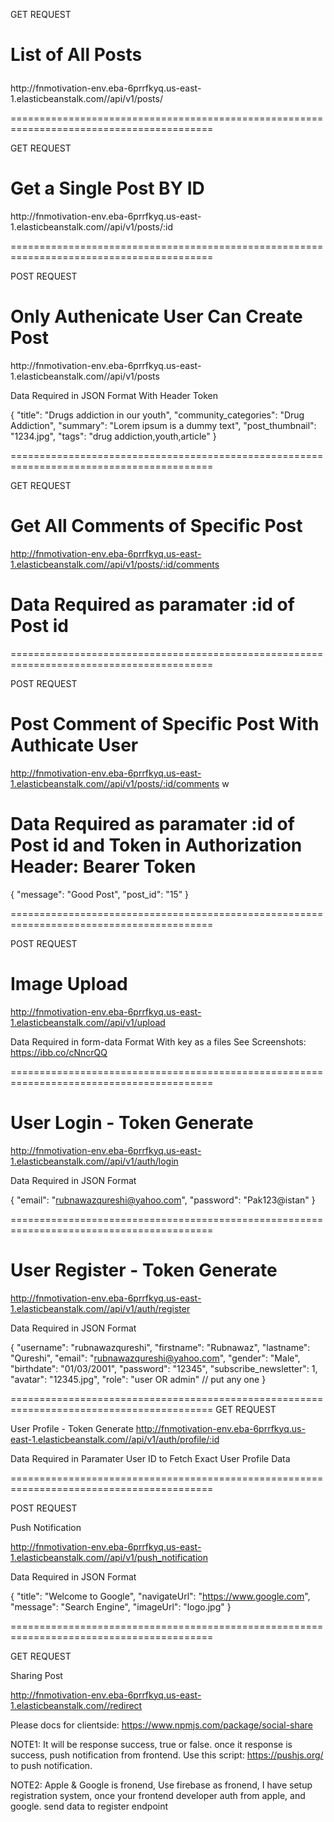 <p>GET REQUEST</p>

# <p>List of All Posts</p>
<p>http://fnmotivation-env.eba-6prrfkyq.us-east-1.elasticbeanstalk.com//api/v1/posts/</p>
=========================================================================================

<p>GET REQUEST</p>

# Get a Single Post BY ID
<p>http://fnmotivation-env.eba-6prrfkyq.us-east-1.elasticbeanstalk.com//api/v1/posts/:id</p>
=========================================================================================

<p>POST REQUEST</p>

# Only Authenicate User Can Create Post 
<p>http://fnmotivation-env.eba-6prrfkyq.us-east-1.elasticbeanstalk.com//api/v1/posts</p>

<p>Data Required in JSON Format With Header Token </p>

{
	"title": 			"Drugs addiction in our youth",
	"community_categories": 	"Drug Addiction",
	"summary": 			"Lorem ipsum is a dummy text",
	"post_thumbnail": 		"1234.jpg",
	"tags": 			"drug addiction,youth,article"
}

=========================================================================================

GET REQUEST

# Get All Comments of Specific Post
http://fnmotivation-env.eba-6prrfkyq.us-east-1.elasticbeanstalk.com//api/v1/posts/:id/comments

# Data Required as paramater :id of Post id

=========================================================================================

POST REQUEST

# Post Comment of Specific Post With Authicate User 

http://fnmotivation-env.eba-6prrfkyq.us-east-1.elasticbeanstalk.com//api/v1/posts/:id/comments
w
# Data Required as paramater :id of Post id and Token in Authorization Header: Bearer Token 

{
    "message": "Good Post",
    "post_id": "15"
}

=========================================================================================

POST REQUEST

# Image Upload 
http://fnmotivation-env.eba-6prrfkyq.us-east-1.elasticbeanstalk.com//api/v1/upload

Data Required in form-data Format With key as a files
See Screenshots: https://ibb.co/cNncrQQ

=========================================================================================

# User Login - Token Generate
http://fnmotivation-env.eba-6prrfkyq.us-east-1.elasticbeanstalk.com//api/v1/auth/login

Data Required in JSON Format

{
	"email": 	"rubnawazqureshi@yahoo.com",
	"password": 	"Pak123@istan"
}

=========================================================================================

# User Register - Token Generate
http://fnmotivation-env.eba-6prrfkyq.us-east-1.elasticbeanstalk.com//api/v1/auth/register

Data Required in JSON Format

{
	"username": 			"rubnawazqureshi",
	"firstname": 			"Rubnawaz",
	"lastname": 			"Qureshi",
	"email": 			"rubnawazqureshi@yahoo.com",
	"gender": 			"Male",
	"birthdate": 			"01/03/2001",
	"password": 			"12345",
	"subscribe_newsletter": 	1,
	"avatar": 			"12345.jpg",
	"role": "user OR admin" // put any one
}

=========================================================================================
GET REQUEST

User Profile - Token Generate
http://fnmotivation-env.eba-6prrfkyq.us-east-1.elasticbeanstalk.com//api/v1/auth/profile/:id

Data Required in Paramater User ID to Fetch Exact User Profile Data

=========================================================================================

POST REQUEST

Push Notification 

http://fnmotivation-env.eba-6prrfkyq.us-east-1.elasticbeanstalk.com//api/v1/push_notification

Data Required in JSON Format 

{
	"title": 	"Welcome to Google",
	"navigateUrl": 	"https://www.google.com",
	"message": 	"Search Engine",
	"imageUrl": 	"logo.jpg"
}

=========================================================================================

GET REQUEST

Sharing Post

http://fnmotivation-env.eba-6prrfkyq.us-east-1.elasticbeanstalk.com//redirect

Please docs for clientside: https://www.npmjs.com/package/social-share

NOTE1: It will be response success, true or false. once it response is success, push notification from frontend.  Use this script: https://pushjs.org/ to push notification.

NOTE2: Apple & Google is fronend, Use firebase as fronend, I have setup registration system, once your frontend developer auth from apple, and google. send data to register endpoint